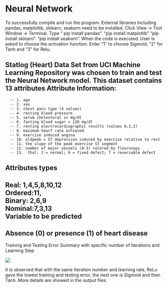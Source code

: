 # Neural Network

To successfully compile and run the program. External libraries including pandas, matplotlib, sklearn, seaborn need to be installed.
Click View -> Tool Window -> Terminal. 
Type “ pip install pandas”.
“pip install matplotlib”
“pip install sklearn”.
“pip install seaborn”.
When the code is executed. User is asked to choose the activation function. Enter “1” to choose Sigmoid, “2” for Tanh and “3” for Relu.

Statlog (Heart) Data Set from UCI Machine Learning Repository was chosen to train and test the Neural Network model. 
This dataset contains 13 attributes
Attribute Information:
------------------------------------------------------------------------------------------------------------------------
      -- 1. age       
      -- 2. sex       
      -- 3. chest pain type (4 values)      
      -- 4. resting blood pressure  
      -- 5. serum cholestoral in mg/dl      
      -- 6. fasting blood sugar > 120 mg/dl       
      -- 7. resting electrocardiographic results (values 0,1,2) 
      -- 8. maximum heart rate achieved  
      -- 9. exercise induced angina    
      -- 10. oldpeak = ST depression induced by exercise relative to rest   
      -- 11. the slope of the peak exercise ST segment     
      -- 12. number of major vessels (0-3) colored by flourosopy        
      -- 13.  thal: 3 = normal; 6 = fixed defect; 7 = reversable defect     
Attributes types
-----------------
Real: 1,4,5,8,10,12 <br />
Ordered:11,<br />
Binary: 2,6,9<br />
Nominal:7,3,13<br />
Variable to be predicted
------------------------------------------------------------------------------------------------------------------------
Absence (0) or presence (1) of heart disease
------------------------------------------------------------------------------------------------------------------------
Training and Testing Error Summary with specific number of Iterations and Learning Step

<img src="https://user-images.githubusercontent.com/54776410/105114827-4e91d200-5a8d-11eb-855c-29912903eeb8.png">

It is observed that with the same Iteration number and learning rate, ReLu gave the lowest training and testing error, the next one is Sigmoid and then Tanh. More details are showed in the output files.
